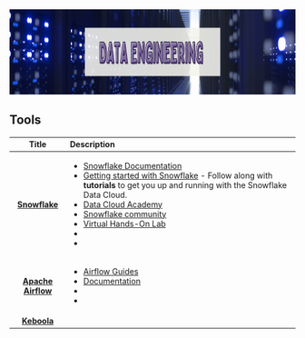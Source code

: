 <img src="https://raw.githubusercontent.com/ElizaLo/Data-Science/master/img/Data_Engineering.png" width="1050" height="150">

## Tools

| Title | Description |
| :---:         |          :--- |
|**[Snowflake](https://www.snowflake.com)**|<ul><li>[Snowflake Documentation](https://docs.snowflake.com/en/index.html)</li><li>[Getting started with Snowflake](https://quickstarts.snowflake.com) -  Follow along with **tutorials** to get you up and running with the Snowflake Data Cloud.</li><li>[Data Cloud Academy](https://www.snowflake.com/data-cloud-academy/)</li><li>[Snowflake community](https://community.snowflake.com/s/)</li><li>[Virtual Hands-On Lab](https://www.snowflake.com/virtual-hands-on-lab/?topic=data-applications)</li><li>[]()</li><li>[]()</li></ul>|
|**[Apache Airflow](https://airflow.apache.org)**|<ul><li>[Airflow Guides](https://www.astronomer.io/guides/)</li><li>[Documentation](https://airflow.apache.org/docs/)</li><li>[]()</li><li>[]()</li></ul>|
|**[Keboola](https://www.keboola.com)**| |

